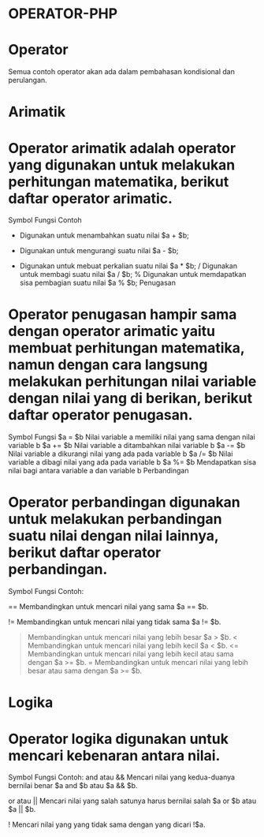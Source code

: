 # OPERATOR-PHP

# Operator
Semua contoh operator akan ada dalam pembahasan kondisional dan perulangan.


# Arimatik

# Operator arimatik adalah operator yang digunakan untuk melakukan perhitungan matematika, berikut daftar operator arimatic.
Symbol 	Fungsi 	Contoh
+ 	Digunakan untuk menambahkan suatu nilai 	$a + $b;
- 	Digunakan untuk mengurangi suatu nilai 	$a - $b;
* 	Digunakan untuk mebuat perkalian suatu nilai 	$a * $b;
/ 	Digunakan untuk membagi suatu nilai 	$a / $b;
% 	Digunakan untuk memdapatkan sisa pembagian suatu nilai 	$a % $b;
Penugasan

 # Operator penugasan hampir sama dengan operator arimatic yaitu membuat perhitungan matematika, namun dengan cara langsung melakukan perhitungan nilai variable dengan nilai yang di berikan, berikut daftar operator penugasan.
Symbol 	Fungsi
$a = $b 	Nilai variable a memiliki nilai yang sama dengan nilai variable b
$a += $b 	Nilai variable a ditambahkan nilai variable b
$a -= $b 	Nilai variable a dikurangi nilai yang ada pada variable b
$a /= $b 	Nilai variable a dibagi nilai yang ada pada variable b
$a %= $b 	Mendapatkan sisa nilai bagi antara variable a dan variable b
Perbandingan


# Operator perbandingan digunakan untuk melakukan perbandingan suatu nilai dengan nilai lainnya, berikut daftar operator perbandingan.
Symbol 	Fungsi 	Contoh:

== 	Membandingkan untuk mencari nilai yang sama 	$a == $b.

!= 	Membandingkan untuk mencari nilai yang tidak sama 	$a != $b.

> 	Membandingkan untuk mencari nilai yang lebih besar 	$a > $b.
< 	Membandingkan untuk mencari nilai yang lebih kecil 	$a < $b.
<= 	Membandingkan untuk mencari nilai yang lebih kecil atau sama dengan 	$a >= $b.
>= 	Membandingkan untuk mencari nilai yang lebih besar atau sama dengan 	$a >= $b.


# Logika
# Operator logika digunakan untuk mencari kebenaran antara nilai.
Symbol 	Fungsi 	Contoh:
and atau && 	Mencari nilai yang kedua-duanya bernilai benar	$a and $b atau $a && $b.

or atau || 	Mencari nilai yang salah satunya harus bernilai salah 	$a or $b atau $a || $b.

! 	Mencari nilai yang yang tidak sama dengan yang dicari 	!$a.

